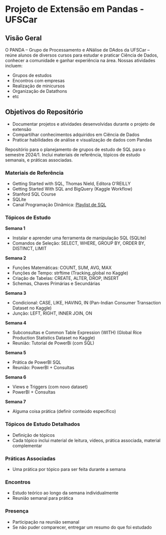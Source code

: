 # Projeto de Extensão em Pandas - UFSCar

## Visão Geral

O PANDA – Grupo de Processamento e ANálise de DAdos da UFSCar – reúne alunos de diversos cursos para estudar e praticar Ciência de Dados, conhecer a comunidade e ganhar experiência na área. Nossas atividades incluem:

- Grupos de estudos
- Encontros com empresas
- Realização de minicursos
- Organização de Datathons
- etc

## Objetivos do Repositório

- Documentar projetos e atividades desenvolvidas durante o projeto de extensão
- Compartilhar conhecimentos adquiridos em Ciência de Dados
- Praticar habilidades de análise e visualização de dados com Pandas

Repositório para o planejamento de grupos de estudo de SQL para o semestre 2024/1. Inclui materiais de referência, tópicos de estudo semanais, e práticas associadas.

### Materiais de Referência

- Getting Started with SQL, Thomas Nield, Editora O’REILLY
- Getting Started With SQL and BigQuery (Kaggle Workflow)
- Stanford SQL Course
- SQLite
- Canal Programação Dinâmica: [Playlist de SQL](https://www.youtube.com/playlist?list=PL5TJqBvpXQv5n1N15kcK1m9oKJm_cv)

### Tópicos de Estudo

**Semana 1**
- Instalar e aprender uma ferramenta de manipulação SQL (SQLite)
- Comandos de Seleção: SELECT, WHERE, GROUP BY, ORDER BY, DISTINCT, LIMIT

**Semana 2**
- Funções Matemáticas: COUNT, SUM, AVG, MAX
- Funções de Tempo: strftime (Tracking_global no Kaggle)
- Criação de Tabelas: CREATE, ALTER, DROP, INSERT
- Schemas, Chaves Primárias e Secundárias

**Semana 3**
- Condicional: CASE, LIKE, HAVING, IN (Pan-Indian Consumer Transaction Dataset no Kaggle)
- Junção: LEFT, RIGHT, INNER JOIN, ON

**Semana 4**
- Subconsultas e Common Table Expression (WITH) (Global Rice Production Statistics Dataset no Kaggle)
- Reunião: Tutorial de PowerBi (com SQL)

**Semana 5**
- Prática de PowerBI SQL
- Reunião: PowerBI + Consultas

**Semana 6**
- Views e Triggers (com novo dataset)
- PowerBI + Consultas

**Semana 7**
- Alguma coisa prática (definir conteúdo específico)

### Tópicos de Estudo Detalhados

- Definição de tópicos
- Cada tópico inclui material de leitura, vídeos, prática associada, material complementar

### Práticas Associadas

- Uma prática por tópico para ser feita durante a semana

### Encontros

- Estudo teórico ao longo da semana individualmente
- Reunião semanal para prática

### Presença

- Participação na reunião semanal
- Se não puder comparecer, entregar um resumo do que foi estudado

